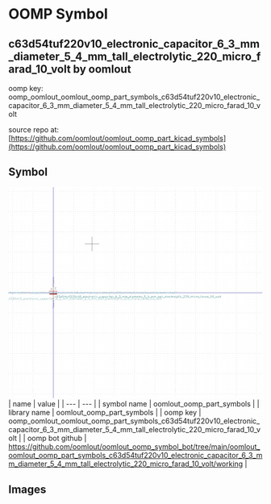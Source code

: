 # OOMP Symbol  
## c63d54tuf220v10_electronic_capacitor_6_3_mm_diameter_5_4_mm_tall_electrolytic_220_micro_farad_10_volt  by oomlout  
  
oomp key: oomp_oomlout_oomlout_oomp_part_symbols_c63d54tuf220v10_electronic_capacitor_6_3_mm_diameter_5_4_mm_tall_electrolytic_220_micro_farad_10_volt  
  
source repo at: [https://github.com/oomlout/oomlout_oomp_part_kicad_symbols](https://github.com/oomlout/oomlout_oomp_part_kicad_symbols)  
## Symbol  
  
[![working.png](working_600.png)](working.png)  
| name | value | 
| --- | --- | 
| symbol name | oomlout_oomp_part_symbols | 
| library name | oomlout_oomp_part_symbols | 
| oomp key | oomp_oomlout_oomlout_oomp_part_symbols_c63d54tuf220v10_electronic_capacitor_6_3_mm_diameter_5_4_mm_tall_electrolytic_220_micro_farad_10_volt | 
| oomp bot github | https://github.com/oomlout/oomlout_oomp_symbol_bot/tree/main/oomlout_oomlout_oomp_part_symbols_c63d54tuf220v10_electronic_capacitor_6_3_mm_diameter_5_4_mm_tall_electrolytic_220_micro_farad_10_volt/working | 
## Images  
